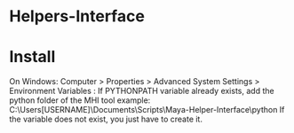 # Helpers-Interface

# Install

On Windows:
Computer > Properties > Advanced System Settings > Environment Variables :
If PYTHONPATH variable already exists, add the python folder of the MHI tool example:
C:\Users\[USERNAME]\Documents\Scripts\Maya-Helper-Interface\python
If the variable does not exist, you just have to create it.
